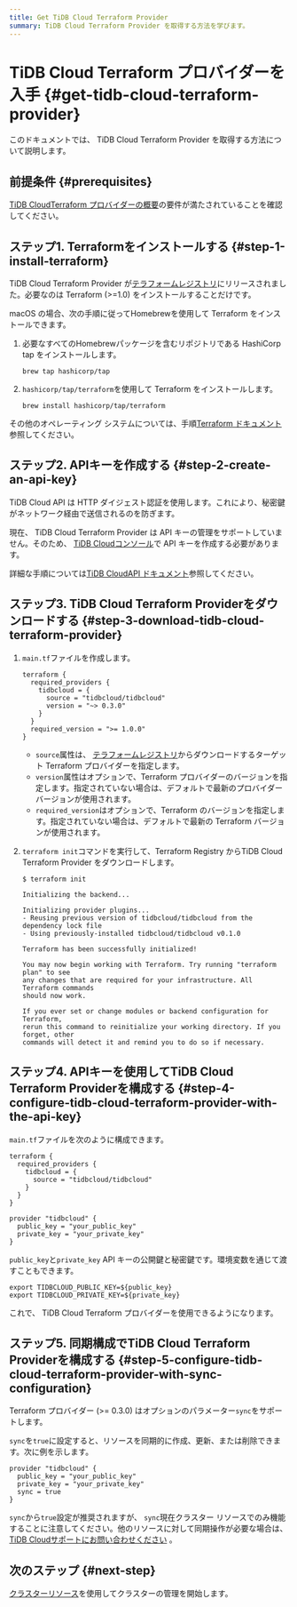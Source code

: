 ```yaml
---
title: Get TiDB Cloud Terraform Provider
summary: TiDB Cloud Terraform Provider を取得する方法を学びます。
---
```


# TiDB Cloud Terraform プロバイダーを入手 {#get-tidb-cloud-terraform-provider}

このドキュメントでは、 TiDB Cloud Terraform Provider を取得する方法について説明します。

## 前提条件 {#prerequisites}

[TiDB CloudTerraform プロバイダーの概要](/tidb-cloud/terraform-tidbcloud-provider-overview.md#requirements)の要件が満たされていることを確認してください。

## ステップ1. Terraformをインストールする {#step-1-install-terraform}

TiDB Cloud Terraform Provider が[テラフォームレジストリ](https://registry.terraform.io/)にリリースされました。必要なのは Terraform (&gt;=1.0) をインストールすることだけです。

macOS の場合、次の手順に従ってHomebrewを使用して Terraform をインストールできます。

1.  必要なすべてのHomebrewパッケージを含むリポジトリである HashiCorp tap をインストールします。

    ```shell
    brew tap hashicorp/tap
    ```

2.  `hashicorp/tap/terraform`を使用して Terraform をインストールします。

    ```shell
    brew install hashicorp/tap/terraform
    ```

その他のオペレーティング システムについては、手順[Terraform ドキュメント](https://learn.hashicorp.com/tutorials/terraform/install-cli)参照してください。

## ステップ2. APIキーを作成する {#step-2-create-an-api-key}

TiDB Cloud API は HTTP ダイジェスト認証を使用します。これにより、秘密鍵がネットワーク経由で送信されるのを防ぎます。

現在、 TiDB Cloud Terraform Provider は API キーの管理をサポートしていません。そのため、 [TiDB Cloudコンソール](https://tidbcloud.com/console/clusters)で API キーを作成する必要があります。

詳細な手順については[TiDB CloudAPI ドキュメント](https://docs.pingcap.com/tidbcloud/api/v1beta#section/Authentication/API-Key-Management)参照してください。

## ステップ3. TiDB Cloud Terraform Providerをダウンロードする {#step-3-download-tidb-cloud-terraform-provider}

1.  `main.tf`ファイルを作成します。

        terraform {
          required_providers {
            tidbcloud = {
              source = "tidbcloud/tidbcloud"
              version = "~> 0.3.0"
            }
          }
          required_version = ">= 1.0.0"
        }

    -   `source`属性は、 [テラフォームレジストリ](https://registry.terraform.io/)からダウンロードするターゲット Terraform プロバイダーを指定します。
    -   `version`属性はオプションで、Terraform プロバイダーのバージョンを指定します。指定されていない場合は、デフォルトで最新のプロバイダー バージョンが使用されます。
    -   `required_version`はオプションで、Terraform のバージョンを指定します。指定されていない場合は、デフォルトで最新の Terraform バージョンが使用されます。

2.  `terraform init`コマンドを実行して、Terraform Registry からTiDB Cloud Terraform Provider をダウンロードします。

        $ terraform init

        Initializing the backend...

        Initializing provider plugins...
        - Reusing previous version of tidbcloud/tidbcloud from the dependency lock file
        - Using previously-installed tidbcloud/tidbcloud v0.1.0

        Terraform has been successfully initialized!

        You may now begin working with Terraform. Try running "terraform plan" to see
        any changes that are required for your infrastructure. All Terraform commands
        should now work.

        If you ever set or change modules or backend configuration for Terraform,
        rerun this command to reinitialize your working directory. If you forget, other
        commands will detect it and remind you to do so if necessary.

## ステップ4. APIキーを使用してTiDB Cloud Terraform Providerを構成する {#step-4-configure-tidb-cloud-terraform-provider-with-the-api-key}

`main.tf`ファイルを次のように構成できます。

    terraform {
      required_providers {
        tidbcloud = {
          source = "tidbcloud/tidbcloud"
        }
      }
    }

    provider "tidbcloud" {
      public_key = "your_public_key"
      private_key = "your_private_key"
    }

`public_key`と`private_key` API キーの公開鍵と秘密鍵です。環境変数を通じて渡すこともできます。

    export TIDBCLOUD_PUBLIC_KEY=${public_key}
    export TIDBCLOUD_PRIVATE_KEY=${private_key}

これで、 TiDB Cloud Terraform プロバイダーを使用できるようになります。

## ステップ5. 同期構成でTiDB Cloud Terraform Providerを構成する {#step-5-configure-tidb-cloud-terraform-provider-with-sync-configuration}

Terraform プロバイダー (&gt;= 0.3.0) はオプションのパラメーター`sync`をサポートします。

`sync`を`true`に設定すると、リソースを同期的に作成、更新、または削除できます。次に例を示します。

    provider "tidbcloud" {
      public_key = "your_public_key"
      private_key = "your_private_key"
      sync = true
    }

`sync`から`true`設定が推奨されますが、 `sync`現在クラスター リソースでのみ機能することに注意してください。他のリソースに対して同期操作が必要な場合は、 [TiDB Cloudサポートにお問い合わせください](/tidb-cloud/tidb-cloud-support.md) 。

## 次のステップ {#next-step}

[クラスターリソース](/tidb-cloud/terraform-use-cluster-resource.md)を使用してクラスターの管理を開始します。
